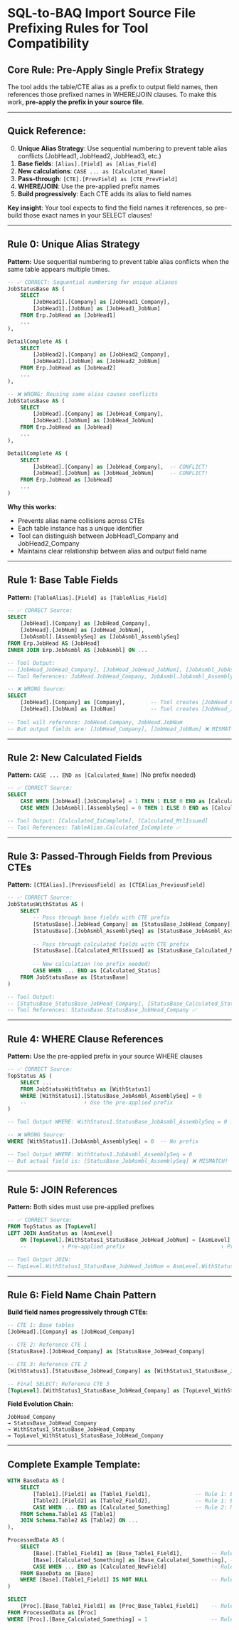 # **SQL-to-BAQ Import Source File Prefixing Rules for Tool Compatibility**

## **Core Rule: Pre-Apply Single Prefix Strategy**

The tool adds the table/CTE alias as a prefix to output field names, then references those prefixed names in WHERE/JOIN clauses. To make this work, **pre-apply the prefix in your source file**.

---

## **Quick Reference:**
0. **Unique Alias Strategy**: Use sequential numbering to prevent table alias conflicts (JobHead1, JobHead2, JobHead3, etc.)
1. **Base fields**: `[Alias].[Field] as [Alias_Field]`
2. **New calculations**: `CASE ... as [Calculated_Name]`  
3. **Pass-through**: `[CTE].[PrevField] as [CTE_PrevField]`
4. **WHERE/JOIN**: Use the pre-applied prefix names
5. **Build progressively**: Each CTE adds its alias to field names

**Key insight**: Your tool expects to find the field names it references, so pre-build those exact names in your SELECT clauses!

---

## **Rule 0: Unique Alias Strategy**

**Pattern:** Use sequential numbering to prevent table alias conflicts when the same table appears multiple times.

```sql
-- ✅ CORRECT: Sequential numbering for unique aliases
JobStatusBase AS (
    SELECT 
        [JobHead1].[Company] as [JobHead1_Company],
        [JobHead1].[JobNum] as [JobHead1_JobNum]
    FROM Erp.JobHead as [JobHead1]
    ...
),

DetailComplete AS (
    SELECT 
        [JobHead2].[Company] as [JobHead2_Company],
        [JobHead2].[JobNum] as [JobHead2_JobNum]
    FROM Erp.JobHead as [JobHead2]
    ...
),

-- ❌ WRONG: Reusing same alias causes conflicts
JobStatusBase AS (
    SELECT 
        [JobHead].[Company] as [JobHead_Company],
        [JobHead].[JobNum] as [JobHead_JobNum]
    FROM Erp.JobHead as [JobHead]
    ...
),

DetailComplete AS (
    SELECT 
        [JobHead].[Company] as [JobHead_Company],  -- CONFLICT!
        [JobHead].[JobNum] as [JobHead_JobNum]     -- CONFLICT!
    FROM Erp.JobHead as [JobHead]
    ...
)
```

**Why this works:**
- Prevents alias name collisions across CTEs
- Each table instance has a unique identifier
- Tool can distinguish between JobHead1_Company and JobHead2_Company
- Maintains clear relationship between alias and output field name

---

## **Rule 1: Base Table Fields**

**Pattern:** `[TableAlias].[Field] as [TableAlias_Field]`

```sql
-- ✅ CORRECT Source:
SELECT 
    [JobHead].[Company] as [JobHead_Company],
    [JobHead].[JobNum] as [JobHead_JobNum],
    [JobAsmbl].[AssemblySeq] as [JobAsmbl_AssemblySeq]
FROM Erp.JobHead AS [JobHead]
INNER JOIN Erp.JobAsmbl AS [JobAsmbl] ON ...

-- Tool Output:
-- [JobHead_JobHead_Company], [JobHead_JobHead_JobNum], [JobAsmbl_JobAsmbl_AssemblySeq]
-- Tool References: JobHead.JobHead_Company, JobAsmbl.JobAsmbl_AssemblySeq ✅
```

```sql
-- ❌ WRONG Source:
SELECT 
    [JobHead].[Company] as [Company],        -- Tool creates [JobHead_Company]
    [JobHead].[JobNum] as [JobNum]           -- Tool creates [JobHead_JobNum]
    
-- Tool will reference: JobHead.Company, JobHead.JobNum
-- But output fields are: [JobHead_Company], [JobHead_JobNum] ❌ MISMATCH!
```

---

## **Rule 2: New Calculated Fields**

**Pattern:** `CASE ... END as [Calculated_Name]` (No prefix needed)

```sql
-- ✅ CORRECT Source:
SELECT 
    CASE WHEN [JobHead].[JobComplete] = 1 THEN 1 ELSE 0 END as [Calculated_IsComplete],
    CASE WHEN [JobAsmbl].[AssemblySeq] = 0 THEN 1 ELSE 0 END as [Calculated_MtlIssued]

-- Tool Output: [Calculated_IsComplete], [Calculated_MtlIssued]
-- Tool References: TableAlias.Calculated_IsComplete ✅
```

---

## **Rule 3: Passed-Through Fields from Previous CTEs**

**Pattern:** `[CTEAlias].[PreviousField] as [CTEAlias_PreviousField]`

```sql
-- ✅ CORRECT Source:
JobStatusWithStatus AS (
    SELECT 
        -- Pass through base fields with CTE prefix
        [StatusBase].[JobHead_Company] as [StatusBase_JobHead_Company],
        [StatusBase].[JobAsmbl_AssemblySeq] as [StatusBase_JobAsmbl_AssemblySeq],
        
        -- Pass through calculated fields with CTE prefix  
        [StatusBase].[Calculated_MtlIssued] as [StatusBase_Calculated_MtlIssued],
        
        -- New calculation (no prefix needed)
        CASE WHEN ... END as [Calculated_Status]
    FROM JobStatusBase as [StatusBase]
)

-- Tool Output:
-- [StatusBase_StatusBase_JobHead_Company], [StatusBase_Calculated_Status]
-- Tool References: StatusBase.StatusBase_JobHead_Company ✅
```

---

## **Rule 4: WHERE Clause References**

**Pattern:** Use the pre-applied prefix in your source WHERE clauses

```sql
-- ✅ CORRECT Source:
TopStatus AS (
    SELECT ...
    FROM JobStatusWithStatus as [WithStatus1]
    WHERE [WithStatus1].[StatusBase_JobAsmbl_AssemblySeq] = 0
    --                  ↑ Use the pre-applied prefix
)

-- Tool Output WHERE: WithStatus1.StatusBase_JobAsmbl_AssemblySeq = 0 ✅
```

```sql
-- ❌ WRONG Source:
WHERE [WithStatus1].[JobAsmbl_AssemblySeq] = 0  -- No prefix

-- Tool Output WHERE: WithStatus1.JobAsmbl_AssemblySeq = 0
-- But actual field is: [StatusBase_JobAsmbl_AssemblySeq] ❌ MISMATCH!
```

---

## **Rule 5: JOIN References**

**Pattern:** Both sides must use pre-applied prefixes

```sql
-- ✅ CORRECT Source:
FROM TopStatus as [TopLevel]
LEFT JOIN AsmStatus as [AsmLevel] 
    ON [TopLevel].[WithStatus1_StatusBase_JobHead_JobNum] = [AsmLevel].[WithStatus2_StatusBase_JobHead_JobNum]
    --           ↑ Pre-applied prefix                              ↑ Pre-applied prefix

-- Tool Output JOIN: 
-- TopLevel.WithStatus1_StatusBase_JobHead_JobNum = AsmLevel.WithStatus2_StatusBase_JobHead_JobNum ✅
```

---

## **Rule 6: Field Name Chain Pattern**

**Build field names progressively through CTEs:**

```sql
-- CTE 1: Base tables
[JobHead].[Company] as [JobHead_Company]

-- CTE 2: Reference CTE 1  
[StatusBase].[JobHead_Company] as [StatusBase_JobHead_Company]

-- CTE 3: Reference CTE 2
[WithStatus1].[StatusBase_JobHead_Company] as [WithStatus1_StatusBase_JobHead_Company]

-- Final SELECT: Reference CTE 3
[TopLevel].[WithStatus1_StatusBase_JobHead_Company] as [TopLevel_WithStatus1_StatusBase_JobHead_Company]
```

**Field Evolution Chain:**
```
JobHead_Company 
→ StatusBase_JobHead_Company 
→ WithStatus1_StatusBase_JobHead_Company 
→ TopLevel_WithStatus1_StatusBase_JobHead_Company
```

---

## **Complete Example Template:**

```sql
WITH BaseData AS (
    SELECT 
        [Table1].[Field1] as [Table1_Field1],              -- Rule 1: Base fields
        [Table2].[Field2] as [Table2_Field2],              -- Rule 1: Base fields
        CASE WHEN ... END as [Calculated_Something]        -- Rule 2: New calculations
    FROM Schema.Table1 AS [Table1]
    JOIN Schema.Table2 AS [Table2] ON ...
),

ProcessedData AS (
    SELECT 
        [Base].[Table1_Field1] as [Base_Table1_Field1],         -- Rule 3: Pass-through with prefix
        [Base].[Calculated_Something] as [Base_Calculated_Something], -- Rule 3: Even calculated gets prefix
        CASE WHEN ... END as [Calculated_NewField]              -- Rule 2: New calculation
    FROM BaseData as [Base]
    WHERE [Base].[Table1_Field1] IS NOT NULL                    -- Rule 4: WHERE uses prefix
)

SELECT 
    [Proc].[Base_Table1_Field1] as [Proc_Base_Table1_Field1]    -- Rule 3: Continue chain
FROM ProcessedData as [Proc]
WHERE [Proc].[Base_Calculated_Something] = 1                    -- Rule 4: WHERE uses prefix
```